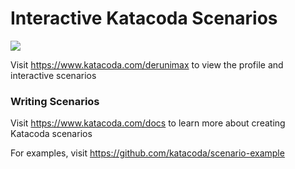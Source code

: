 # Interactive Katacoda Scenarios

[![](http://shields.katacoda.com/katacoda/derunimax/count.svg)](https://www.katacoda.com/derunimax "Get your profile on Katacoda.com")

Visit https://www.katacoda.com/derunimax to view the profile and interactive scenarios

### Writing Scenarios
Visit https://www.katacoda.com/docs to learn more about creating Katacoda scenarios

For examples, visit https://github.com/katacoda/scenario-example
